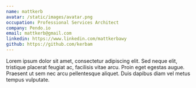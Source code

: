 ```yaml
---
name: mattkerb
avatar: /static/images/avatar.png
occupation: Professional Services Architect
company: Pendo.io
email: mattkerb@gmail.com
linkedin: https://www.linkedin.com/mattkerbawy
github: https://github.com/kerbam
---
```


Lorem ipsum dolor sit amet, consectetur adipiscing elit. Sed neque elit, tristique placerat feugiat ac, facilisis vitae arcu. Proin eget egestas augue. Praesent ut sem nec arcu pellentesque aliquet. Duis dapibus diam vel metus tempus vulputate.
